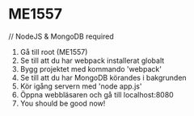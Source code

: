 # ME1557 
// NodeJS & MongoDB required

1. Gå till root (ME1557)
2. Se till att du har webpack installerat globalt
3. Bygg projektet med kommando 'webpack' 
4. Se till att du har MongoDB körandes i bakgrunden
5. Kör igång servern med 'node app.js'
6. Öppna webbläsaren och gå till localhost:8080
7. You should be good now! 
